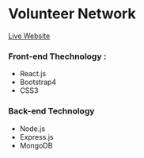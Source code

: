 # Volunteer Network

[Live Website](https://volunteer-network-3ff26.web.app/)

### Front-end Thechnology : 
* React.js
* Bootstrap4
* CSS3

### Back-end Technology
* Node.js
* Express.js
* MongoDB


